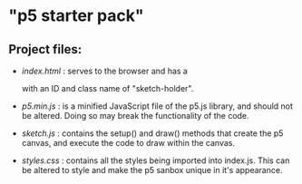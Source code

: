 # "p5 starter pack"

## Project files:

- _index.html_ : serves to the browser and has a <div> with an ID and class name of "sketch-holder".

- _p5.min.js_ : is a minified JavaScript file of the p5.js library, and should not be altered. Doing so may break the functionality of the code.

- _sketch.js_ : contains the setup() and draw() methods that create the p5 canvas, and execute the code to draw within the canvas.

- _styles.css_ : contains all the styles being imported into index.js. This can be altered to style and make the p5 sanbox unique in it's appearance.

